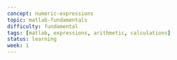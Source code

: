 ```yaml
---
concept: numeric-expressions
topic: matlab-fundamentals
difficulty: fundamental
tags: [matlab, expressions, arithmetic, calculations]
status: learning
week: 1
---
```

